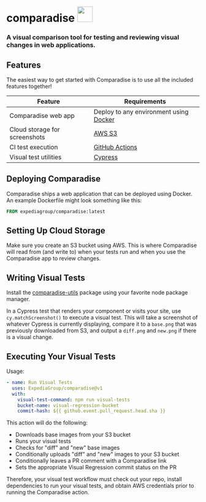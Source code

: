 # comparadise <img height=40 src="https://www.svgrepo.com/show/300635/island.svg">

### A visual comparison tool for testing and reviewing visual changes in web applications.

## Features

The easiest way to get started with Comparadise is to use all the included features together!

| Feature                       | Requirements                                                      |
| ----------------------------- | ----------------------------------------------------------------- |
| Comparadise web app           | Deploy to any environment using [Docker](https://www.docker.com/) |
| Cloud storage for screenshots | [AWS S3](https://aws.amazon.com/s3/)                              |
| CI test execution             | [GitHub Actions](https://github.com/features/actions)             |
| Visual test utilities         | [Cypress](https://www.cypress.io/)                                |

## Deploying Comparadise

Comparadise ships a web application that can be deployed using Docker. An example Dockerfile might look something like this:

```Dockerfile
FROM expediagroup/comparadise:latest
```

## Setting Up Cloud Storage

Make sure you create an S3 bucket using AWS. This is where Comparadise will read from (and write to) when your tests run
and when you use the Comparadise app to review changes.

## Writing Visual Tests

Install the [comparadise-utils](https://www.npmjs.com/package/comparadise-utils) package using your favorite node package manager.

In a Cypress test that renders your component or visits your site, use `cy.matchScreenshot()` to execute a visual test.
This will take a screenshot of whatever Cypress is currently displaying, compare it to a `base.png` that was
previously downloaded from S3, and output a `diff.png` and `new.png` if there is a visual change.

## Executing Your Visual Tests

Usage:

```yaml
- name: Run Visual Tests
  uses: ExpediaGroup/comparadise@v1
  with:
    visual-test-command: npm run visual-tests
    bucket-name: visual-regression-bucket
    commit-hash: ${{ github.event.pull_request.head.sha }}
```

This action will do the following:

- Downloads base images from your S3 bucket
- Runs your visual tests
- Checks for "diff" and "new" base images
- Conditionally uploads "diff" and "new" images to your S3 bucket
- Conditionally leaves a PR comment with a Comparadise link
- Sets the appropriate Visual Regression commit status on the PR

Therefore, your visual test workflow must check out your repo, install dependencies to run your visual tests, and obtain AWS credentials prior to running the Comparadise action.

